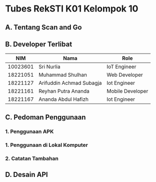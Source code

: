 # **Tubes RekSTI K01 Kelompok 10**

## **A. Tentang Scan and Go**

## **B. Developer Terlibat**
| NIM | Nama | Role |
| --- | --- | --- |
| 10023601 | Sri Nurlia | IoT Engineer |
| 18221051 | Muhammad Shulhan | Web Developer |
| 18221127 | Arifuddin Achmad Subagja | Iot Engineer |
| 18221161 | Reyhan Putra Ananda | Mobile Developer |
| 18221167 | Ananda Abdul Hafizh | Iot Engineer |

## **C. Pedoman Penggunaan**

### **1. Penggunaan APK**

### **1. Penggunaan di Lokal Komputer**

### **2. Catatan Tambahan**

## **D. Desain API**
